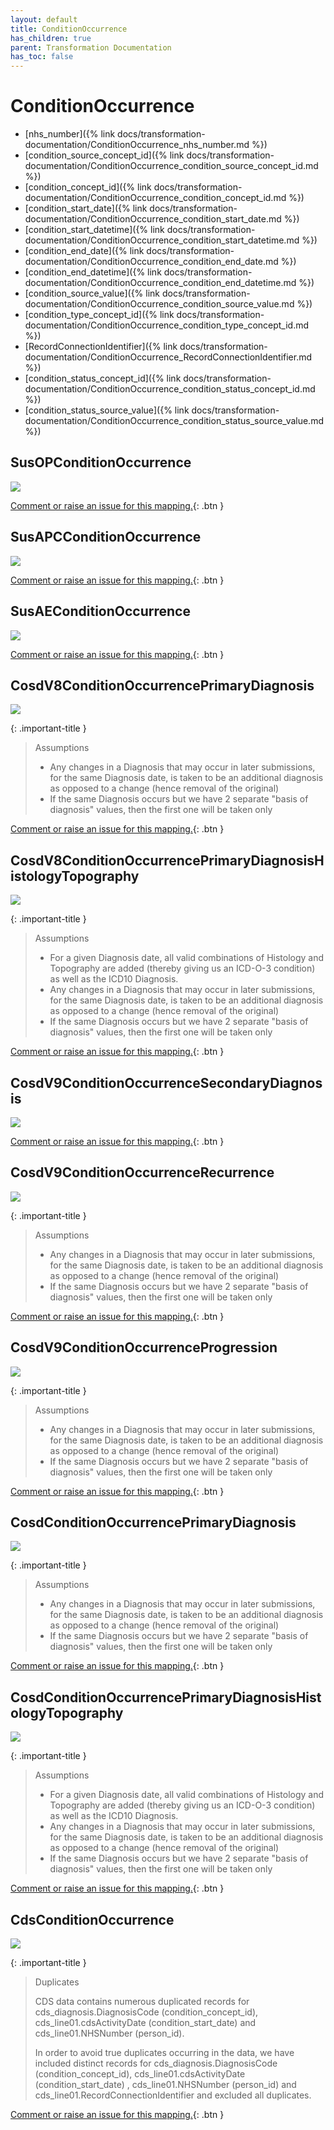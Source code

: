 ```yaml
---
layout: default
title: ConditionOccurrence
has_children: true
parent: Transformation Documentation
has_toc: false
---
```


# ConditionOccurrence
* [nhs_number]({% link docs/transformation-documentation/ConditionOccurrence_nhs_number.md %})
* [condition_source_concept_id]({% link docs/transformation-documentation/ConditionOccurrence_condition_source_concept_id.md %})
* [condition_concept_id]({% link docs/transformation-documentation/ConditionOccurrence_condition_concept_id.md %})
* [condition_start_date]({% link docs/transformation-documentation/ConditionOccurrence_condition_start_date.md %})
* [condition_start_datetime]({% link docs/transformation-documentation/ConditionOccurrence_condition_start_datetime.md %})
* [condition_end_date]({% link docs/transformation-documentation/ConditionOccurrence_condition_end_date.md %})
* [condition_end_datetime]({% link docs/transformation-documentation/ConditionOccurrence_condition_end_datetime.md %})
* [condition_source_value]({% link docs/transformation-documentation/ConditionOccurrence_condition_source_value.md %})
* [condition_type_concept_id]({% link docs/transformation-documentation/ConditionOccurrence_condition_type_concept_id.md %})
* [RecordConnectionIdentifier]({% link docs/transformation-documentation/ConditionOccurrence_RecordConnectionIdentifier.md %})
* [condition_status_concept_id]({% link docs/transformation-documentation/ConditionOccurrence_condition_status_concept_id.md %})
* [condition_status_source_value]({% link docs/transformation-documentation/ConditionOccurrence_condition_status_source_value.md %})

## SusOPConditionOccurrence
<a href="SusOPConditionOccurrence.svg" target="_blank"><img src="SusOPConditionOccurrence.svg" /></a>

[Comment or raise an issue for this mapping.](https://github.com/answerdigital/oxford-omop-data-mapper/issues/new?title=SusOPConditionOccurrence%20mapping){: .btn }
## SusAPCConditionOccurrence
<a href="SusAPCConditionOccurrence.svg" target="_blank"><img src="SusAPCConditionOccurrence.svg" /></a>

[Comment or raise an issue for this mapping.](https://github.com/answerdigital/oxford-omop-data-mapper/issues/new?title=SusAPCConditionOccurrence%20mapping){: .btn }
## SusAEConditionOccurrence
<a href="SusAEConditionOccurrence.svg" target="_blank"><img src="SusAEConditionOccurrence.svg" /></a>

[Comment or raise an issue for this mapping.](https://github.com/answerdigital/oxford-omop-data-mapper/issues/new?title=SusAEConditionOccurrence%20mapping){: .btn }
## CosdV8ConditionOccurrencePrimaryDiagnosis
<a href="CosdV8ConditionOccurrencePrimaryDiagnosis.svg" target="_blank"><img src="CosdV8ConditionOccurrencePrimaryDiagnosis.svg" /></a>

{: .important-title }
> Assumptions
>
> * Any changes in a Diagnosis that may occur in later submissions, for the same Diagnosis date, is taken to be an additional diagnosis as opposed to a change (hence removal of the original)
> * If the same Diagnosis occurs but we have 2 separate "basis of diagnosis" values, then the first one will be taken only

[Comment or raise an issue for this mapping.](https://github.com/answerdigital/oxford-omop-data-mapper/issues/new?title=CosdV8ConditionOccurrencePrimaryDiagnosis%20mapping){: .btn }
## CosdV8ConditionOccurrencePrimaryDiagnosisHistologyTopography
<a href="CosdV8ConditionOccurrencePrimaryDiagnosisHistologyTopography.svg" target="_blank"><img src="CosdV8ConditionOccurrencePrimaryDiagnosisHistologyTopography.svg" /></a>

{: .important-title }
> Assumptions
>
> * For a given Diagnosis date, all valid combinations of Histology and Topography are added (thereby giving us an ICD-O-3 condition) as well as the ICD10 Diagnosis.
> * Any changes in a Diagnosis that may occur in later submissions, for the same Diagnosis date, is taken to be an additional diagnosis as opposed to a change (hence removal of the original)
> * If the same Diagnosis occurs but we have 2 separate "basis of diagnosis" values, then the first one will be taken only

[Comment or raise an issue for this mapping.](https://github.com/answerdigital/oxford-omop-data-mapper/issues/new?title=CosdV8ConditionOccurrencePrimaryDiagnosisHistologyTopography%20mapping){: .btn }
## CosdV9ConditionOccurrenceSecondaryDiagnosis
<a href="CosdV9ConditionOccurrenceSecondaryDiagnosis.svg" target="_blank"><img src="CosdV9ConditionOccurrenceSecondaryDiagnosis.svg" /></a>

[Comment or raise an issue for this mapping.](https://github.com/answerdigital/oxford-omop-data-mapper/issues/new?title=CosdV9ConditionOccurrenceSecondaryDiagnosis%20mapping){: .btn }
## CosdV9ConditionOccurrenceRecurrence
<a href="CosdV9ConditionOccurrenceRecurrence.svg" target="_blank"><img src="CosdV9ConditionOccurrenceRecurrence.svg" /></a>

{: .important-title }
> Assumptions
>
> * Any changes in a Diagnosis that may occur in later submissions, for the same Diagnosis date, is taken to be an additional diagnosis as opposed to a change (hence removal of the original)
> * If the same Diagnosis occurs but we have 2 separate "basis of diagnosis" values, then the first one will be taken only

[Comment or raise an issue for this mapping.](https://github.com/answerdigital/oxford-omop-data-mapper/issues/new?title=CosdV9ConditionOccurrenceRecurrence%20mapping){: .btn }
## CosdV9ConditionOccurrenceProgression
<a href="CosdV9ConditionOccurrenceProgression.svg" target="_blank"><img src="CosdV9ConditionOccurrenceProgression.svg" /></a>

{: .important-title }
> Assumptions
>
> * Any changes in a Diagnosis that may occur in later submissions, for the same Diagnosis date, is taken to be an additional diagnosis as opposed to a change (hence removal of the original)
> * If the same Diagnosis occurs but we have 2 separate "basis of diagnosis" values, then the first one will be taken only

[Comment or raise an issue for this mapping.](https://github.com/answerdigital/oxford-omop-data-mapper/issues/new?title=CosdV9ConditionOccurrenceProgression%20mapping){: .btn }
## CosdConditionOccurrencePrimaryDiagnosis
<a href="CosdConditionOccurrencePrimaryDiagnosis.svg" target="_blank"><img src="CosdConditionOccurrencePrimaryDiagnosis.svg" /></a>

{: .important-title }
> Assumptions
>
> * Any changes in a Diagnosis that may occur in later submissions, for the same Diagnosis date, is taken to be an additional diagnosis as opposed to a change (hence removal of the original)
> * If the same Diagnosis occurs but we have 2 separate "basis of diagnosis" values, then the first one will be taken only

[Comment or raise an issue for this mapping.](https://github.com/answerdigital/oxford-omop-data-mapper/issues/new?title=CosdConditionOccurrencePrimaryDiagnosis%20mapping){: .btn }
## CosdConditionOccurrencePrimaryDiagnosisHistologyTopography
<a href="CosdConditionOccurrencePrimaryDiagnosisHistologyTopography.svg" target="_blank"><img src="CosdConditionOccurrencePrimaryDiagnosisHistologyTopography.svg" /></a>

{: .important-title }
> Assumptions
>
> * For a given Diagnosis date, all valid combinations of Histology and Topography are added (thereby giving us an ICD-O-3 condition) as well as the ICD10 Diagnosis.
> * Any changes in a Diagnosis that may occur in later submissions, for the same Diagnosis date, is taken to be an additional diagnosis as opposed to a change (hence removal of the original)
> * If the same Diagnosis occurs but we have 2 separate "basis of diagnosis" values, then the first one will be taken only

[Comment or raise an issue for this mapping.](https://github.com/answerdigital/oxford-omop-data-mapper/issues/new?title=CosdConditionOccurrencePrimaryDiagnosisHistologyTopography%20mapping){: .btn }
## CdsConditionOccurrence
<a href="CdsConditionOccurrence.svg" target="_blank"><img src="CdsConditionOccurrence.svg" /></a>

{: .important-title }
> Duplicates
>
> CDS data contains numerous duplicated records for cds_diagnosis.DiagnosisCode (condition_concept_id), cds_line01.cdsActivityDate (condition_start_date) and cds_line01.NHSNumber (person_id).
>
> In order to avoid true duplicates occurring in the data, we have included distinct records for  cds_diagnosis.DiagnosisCode (condition_concept_id), cds_line01.cdsActivityDate (condition_start_date) , cds_line01.NHSNumber (person_id) and cds_line01.RecordConnectionIdentifier and excluded all duplicates.
>

[Comment or raise an issue for this mapping.](https://github.com/answerdigital/oxford-omop-data-mapper/issues/new?title=CdsConditionOccurrence%20mapping){: .btn }
